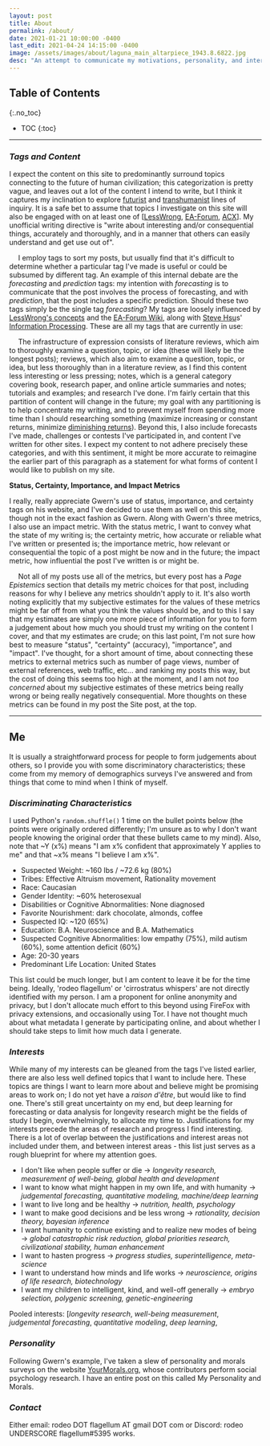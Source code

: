 ```yaml
---
layout: post
title: About
permalink: /about/
date: 2021-01-21 10:00:00 -0400
last_edit: 2021-04-24 14:15:00 -0400
image: /assets/images/about/laguna_main_altarpiece_1943.8.6822.jpg
desc: "An attempt to communicate my motivations, personality, and interets."
---
```


<!-- Considerations for this post:
What is this site about?
Why does this site exist?
Who are you?
  What are your goals?
  What are your instruments?-->

## Table of Contents
{:.no_toc}
* TOC
{:toc}

---


### *Tags and Content*

I expect the content on this site to predominantly surround topics connecting to the future of human civilization; this categorization is pretty vague, and leaves out a lot of the content I intend to write, but I think it captures my inclination to explore [futurist](https://en.wikipedia.org/wiki/Futures_studies) and [transhumanist](https://en.wikipedia.org/wiki/Transhumanism) lines of inquiry. It is a safe bet to assume that topics I investigate on this site will also be engaged with on at least one of [[LessWrong](https://www.lesswrong.com/), [EA-Forum](https://forum.effectivealtruism.org/), [ACX](https://astralcodexten.substack.com/)]. My unofficial writing directive is "write about interesting and/or consequential things, accurately and thoroughly, and in a manner that others can easily understand and get use out of".

&emsp; I employ tags to sort my posts, but usually find that it's difficult to determine whether a particular tag I've made is useful or could be subsumed by different tag. An example of this internal debate are the _forecasting_ and _prediction_ tags: my intention with _forecasting_ is to communicate that the post involves the process of forecasting, and with _prediction_, that the post includes a specific prediction. Should these two tags simply be the single tag _forecasting_? My tags are loosely influenced by [LessWrong's concepts](https://www.lesswrong.com/tags/all) and the [EA-Forum Wiki](https://forum.effectivealtruism.org/tags/all), along with [Steve Hsu](https://twitter.com/hsu_steve)s' [Information Processing](https://infoproc.blogspot.com/2021/07/polygenic-embryo-screening-comments-on.html). These are all my tags that are currently in use:



&emsp; The infrastructure of expression consists of literature reviews, which aim to thoroughly examine a question, topic, or idea (these will likely be the longest posts); reviews, which also aim to examine a question, topic, or idea, but less thoroughly than in a literature review, as I find this content less interesting or less pressing; notes, which is a general category covering book, research paper, and online article summaries and notes; tutorials and examples; and research I've done. I'm fairly certain that this partition of content will change in the future; my goal with any partitioning is to help concentrate my writing, and to prevent myself from spending more time than I should researching something (maximize increasing or constant returns, minimize [diminishing returns](https://en.wikipedia.org/wiki/Diminishing_returns)). Beyond this, I also include forecasts I've made, challenges or contests I've participated in, and content I've written for other sites. I expect my content to not adhere precisely these categories, and with this sentiment, it might be more accurate to reimagine the earlier part of this paragraph as a statement for what forms of content I would like to publish on my site.

__Status, Certainty, Importance, and Impact Metrics__

I really, really appreciate Gwern's use of status, importance, and certainty tags on his website, and I've decided to use them as well on this site, though not in the exact fashion as Gwern. Along with Gwern's three metrics, I also use an impact metric. With the status metric, I want to convey what the state of my writing is; the certainty metric, how accurate or reliable what I've written or presented is; the importance metric, how relevant or consequential the topic of a post might be now and in the future; the impact metric, how influential the post I've written is or might be.

&emsp; Not all of my posts use all of the metrics, but every post has a _Page Epistemics_ section that details my metric choices for that post, including reasons for why I believe any metrics shouldn't apply to it. It's also worth noting explicitly that my subjective estimates for the values of these metrics might be far off from what you think the values should be, and to this I say that my estimates are simply one more piece of information for you to form a judgement about how much you should trust my writing on the content I cover, and that my estimates are crude; on this last point, I'm not sure how best to measure "status", "certainty" (accuracy), "importance", and "impact". I've thought, for a short amount of time, about connecting these metrics to external metrics such as number of page views, number of external references, web traffic, etc... and ranking my posts this way, but the cost of doing this seems too high at the moment, and I am not _too concerned_ about my subjective estimates of these metrics being really wrong or being really negatively consequential. More thoughts on these metrics can be found in my post the Site post, at the top.  

---

## Me

It is usually a straightforward process for people to form judgements about others, so I provide you with some discriminatory characteristics; these come from my memory of demographics surveys I've answered and from things that come to mind when I think of myself.

### *Discriminating Characteristics*

I used Python's ```random.shuffle()``` 1 time on the bullet points below (the points were originally ordered differently; I'm unsure as to why I don't want people knowing the original order that these bullets came to my mind). Also, note that ~Y (x%) means "I am x% confident that approximately Y applies to me" and that ~x% means "I believe I am x%".

- Suspected Weight: ~160 lbs / ~72.6 kg (80%)
- Tribes: Effective Altruism movement,  Rationality movement
- Race: Caucasian
- Gender Identity: ~60% heterosexual  
- Disabilities or Cognitive Abnormalities: None diagnosed
- Favorite Nourishment: dark chocolate, almonds, coffee
- Suspected IQ: ~120 (65%)
- Education: B.A. Neuroscience and B.A. Mathematics
- Suspected Cognitive Abnormalities: low empathy (75%), mild autism (60%), some attention deficit (60%)
- Age: 20-30 years
- Predominant Life Location: United States

This list could be much longer, but I am content to leave it be for the time being. Ideally, 'rodeo flagellum' or 'cirrostratus whispers' are not directly identified with my person. I am a proponent for online anonymity and privacy, but I don't allocate much effort to this beyond using FireFox with privacy extensions, and occasionally using Tor. I have not thought much about what metadata I generate by participating online, and about whether I should take steps to limit how much data I generate.  

### *Interests*

While many of my interests can be gleaned from the tags I've listed earlier, there are also less well defined topics that I want to include here. These topics are things I want to learn more about and believe might be promising areas to work on; I do not yet have a _raison d'être_, but would like to find one. There's still great uncertainty on my end, but deep learning for forecasting or data analysis for longevity research might be the fields of study I begin, overwhelmingly, to allocate my time to. Justifications for my interests precede the areas of research and progress I find interesting. There is a lot of overlap between the justifications and interest areas not included under them, and between interest areas - this list just serves as a rough blueprint for where my attention goes.

- I don't like when people suffer or die &rarr; _longevity research, measurement of well-being, global health and development_
- I want to know what might happen in my own life, and with humanity &rarr; _judgemental forecasting, quantitative modeling, machine/deep learning_
- I want to live long and be healthy &rarr; _nutrition, health, psychology_
- I want to make good decisions and be less wrong &rarr; _rationality, decision theory, bayesian inference_
- I want humanity to continue existing and to realize new modes of being &rarr; _global catastrophic risk reduction, global priorities research, civilizational stability, human enhancement_
- I want to hasten progress &rarr; _progress studies, superintelligence, meta-science_
- I want to understand how minds and life works &rarr; _neuroscience, origins of life research, biotechnology_
- I want my children to intelligent, kind, and well-off generally &rarr; _embryo selection, polygenic screening, genetic-engineering_

Pooled interests: [_longevity research_, _well-being measurement_, _judgemental forecasting_, _quantitative modeling_, _deep learning_, 

### *Personality*

Following Gwern's example, I've taken a slew of personality and morals surveys on the website [YourMorals.org](https://yourmorals.org/), whose contributors perform social psychology research. I have an entire post on this called My Personality and Morals. 

### *Contact*

Either email: rodeo DOT flagellum AT gmail DOT com or Discord: rodeo UNDERSCORE flagellum#5395 works.
